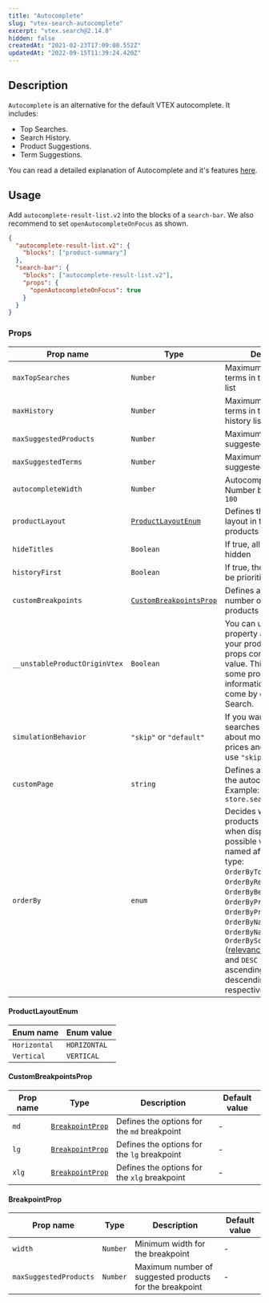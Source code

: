 ```yaml
---
title: "Autocomplete"
slug: "vtex-search-autocomplete"
excerpt: "vtex.search@2.14.0"
hidden: false
createdAt: "2021-02-23T17:09:08.552Z"
updatedAt: "2022-09-15T11:39:24.420Z"
---
```

## Description

`Autocomplete` is an alternative for the default VTEX autocomplete. It includes:

- Top Searches.
- Search History.
- Product Suggestions.
- Term Suggestions.

You can read a detailed explanation of Autocomplete and it's features [here](https://help.vtex.com/tracks/vtex-intelligent-search--19wrbB7nEQcmwzDPl1l4Cb/4gXFsEWjF7QF7UtI2GAvhL).

## Usage

Add `autocomplete-result-list.v2` into the blocks of a `search-bar`. We also recommend to set `openAutocompleteOnFocus` as shown.

```json
{
  "autocomplete-result-list.v2": {
    "blocks": ["product-summary"]
  },
  "search-bar": {
    "blocks": ["autocomplete-result-list.v2"],
    "props": {
      "openAutocompleteOnFocus": true
    }
  }
}
```

### Props

| Prop name                     | Type                                              | Description                                                                                                                                                                         | Default value |
| ----------------------------- | ------------------------------------------------- | ----------------------------------------------------------------------------------------------------------------------------------------------------------------------------------- | ------------- |
| `maxTopSearches`              | `Number`                                          | Maximum number of terms in the top searches list                                                                                                                                    | `10`          |
| `maxHistory`                  | `Number`                                          | Maximum number of terms in the search history list                                                                                                                                  | `5`           |
| `maxSuggestedProducts`        | `Number`                                          | Maximum number of suggested products                                                                                                                                                | `3`           |
| `maxSuggestedTerms`           | `Number`                                          | Maximum number of suggested terms                                                                                                                                                   | `3`           |
| `autocompleteWidth`           | `Number`                                          | Autocomplete width. Number between `0` and `100`                                                                                                                                    | -             |
| `productLayout`               | [`ProductLayoutEnum`](#productlayoutenum)         | Defines the product layout in the suggested products list                                                                                                                           | -             |
| `hideTitles`                  | `Boolean`                                         | If true, all the titles will be hidden                                                                                                                                              | `false`       |
| `historyFirst`                | `Boolean`                                         | If true, the history list will be prioritized                                                                                                                                       | `false`       |
| `customBreakpoints`           | [`CustomBreakpointsProp`](#custombreakpointsprop) | Defines a maximum number of suggested products by breakpoints                                                                                                                       | -             |
| `__unstableProductOriginVtex` | `Boolean`                                         | You can use this property as `true` if any of your product-summary props come with a `null` value. This is because some product information does not come by default in the Search. | `false`       |
| `simulationBehavior`          | `"skip"` or `"default"`                           | If you want faster searches and do not care about most up to date prices and promotions, use `"skip"` value.                                                                        | `default`     |
| `customPage` | `string` | Defines a custom page to the autocomplete links. Example: `store.search.custom` |  `store.search`
| `orderBy`         | `enum`           | Decides which order products must follow when displayed. The possible values are named after the order type: `OrderByTopSaleDESC`, `OrderByReleaseDateDESC`, `OrderByBestDiscountDESC`, `OrderByPriceDESC`, `OrderByPriceASC`, `OrderByNameASC`, `OrderByNameDESC` or `OrderByScoreDESC` ([relevance Score](https://help.vtex.com/en/tutorial/how-does-the-score-field-work--1BUZC0mBYEEIUgeQYAKcae)). `ASC` and `DESC` stand for ascending order and descending order, respectively.  | `OrderByScoreDESC`    |

#### ProductLayoutEnum

| Enum name    | Enum value   |
| ------------ | ------------ |
| `Horizontal` | `HORIZONTAL` |
| `Vertical`   | `VERTICAL`   |

#### CustomBreakpointsProp

| Prop name | Type                                | Description                                  | Default value |
| --------- | ----------------------------------- | -------------------------------------------- | ------------- |
| `md`      | [`BreakpointProp`](#breakpointprop) | Defines the options for the `md` breakpoint  | -             |
| `lg`      | [`BreakpointProp`](#breakpointprop) | Defines the options for the `lg` breakpoint  | -             |
| `xlg`     | [`BreakpointProp`](#breakpointprop) | Defines the options for the `xlg` breakpoint | -             |

#### BreakpointProp

| Prop name              | Type     | Description                                             | Default value |
| ---------------------- | -------- | ------------------------------------------------------- | ------------- |
| `width`                | `Number` | Minimum width for the breakpoint                        | -             |
| `maxSuggestedProducts` | `Number` | Maximum number of suggested products for the breakpoint | -             |
